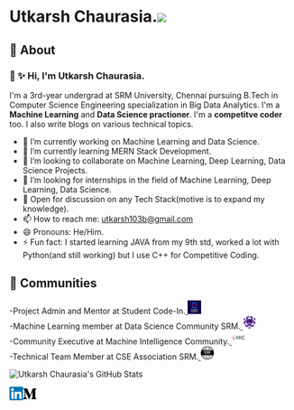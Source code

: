 
# Utkarsh Chaurasia.<img src="https://github.com/TheDudeThatCode/TheDudeThatCode/blob/master/Assets/Mario_Hello_Big.gif" width="30px">


## 🧐 About


### 👋 ✨ Hi, I'm Utkarsh Chaurasia.


I'm a 3rd-year undergrad at SRM University, Chennai pursuing B.Tech in Computer Science Engineering specialization in Big Data Analytics. I'm a **Machine Learning** and **Data Science practioner**. I'm a **competitve coder** too. I also write blogs on various technical topics.

- 🔭 I’m currently working on Machine Learning and Data Science.
- 🌱 I’m currently learning MERN Stack Development.
- 👯 I’m looking to collaborate on Machine Learning, Deep Learning, Data Science Projects.
- 🤔 I’m looking for internships in the field of Machine Learning, Deep Learning, Data Science.
- 💬 Open for discussion on any Tech Stack(motive is to expand my knowledge). 
- 📫 How to reach me: utkarsh103b@gmail.com
- 😄 Pronouns: He/Him.
- ⚡ Fun fact: I started learning JAVA from my 9th std, worked a lot with Python(and still working) but I use C++ for Competitive Coding.


## 👯 Communities
-Project Admin and Mentor at Student Code-In.<a href="https://scodein.tech/">
    <img width="24px" src="https://github.com/UtkarshChaurasia/UtkarshChaurasia/blob/master/Assets/Icons/sci.jpeg" >
  </a></br>
-Machine Learning member at Data Science Community SRM.<a href="https://dscommunity.in/">
    <img width="24px" src="https://github.com/UtkarshChaurasia/UtkarshChaurasia/blob/master/Assets/Icons/dsc.jpeg" >
  </a></br>
-Community Executive at Machine Intelligence Community.<a href="https://srm-mic.in/">
    <img width="24px" src="https://github.com/UtkarshChaurasia/UtkarshChaurasia/blob/master/Assets/Icons/mic.png" >
  </a></br>
-Technical Team Member at CSE Association SRM.<a href="https://www.linkedin.com/company/cse-association-srm/">
    <img width="24px" src="https://github.com/UtkarshChaurasia/UtkarshChaurasia/blob/master/Assets/Icons/csea.jpeg" >
  </a></br>



![Utkarsh Chaurasia's GitHub Stats](https://github-readme-stats.vercel.app/api?username=UtkarshChaurasia&show_icons=true&hide_border=true)
    
<a href="https://www.linkedin.com/in/utkarsh-chaurasia-a4b76a17b/">
    <img align="left" alt="Utkarsh Chaurasia | Linkedin" width="24px" src="https://github.com/UtkarshChaurasia/UtkarshChaurasia/blob/master/Assets/Icons/Linkedin.svg" />
  </a>
  
  <a href="https://medium.com/@utkarsh103b">
    <img align="left" alt="Utkarsh Chaurasia | Medium" width="24px" src="https://github.com/UtkarshChaurasia/UtkarshChaurasia/blob/master/Assets/Icons/medium.svg" />
  </a>

